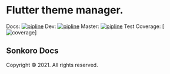 # Flutter theme manager.
Docs: [![pipline](https://gitlab.com/songkoro/front-end/flutter-style/badges/docs/pipeline.svg)](https://gitlab.com/songkoro/front-end/flutter-style/-/tree/docs/)
Dev: [![pipline](https://gitlab.com/songkoro/front-end/flutter-style/badges/dev/pipeline.svg)](https://gitlab.com/songkoro/front-end/flutter-style/-/tree/dev/)
Master: [![pipline](https://gitlab.com/songkoro/front-end/flutter-style/badges/master/pipeline.svg)](https://gitlab.com/songkoro/front-end/flutter-style/-/tree/mastr/)
Test Coverage: [![coverage](https://gitlab.com/songkoro/front-end/flutter-style/badges/master/coverage.svg)]
## Sonkoro Docs 

Copyright © 2021. All rights reserved.
